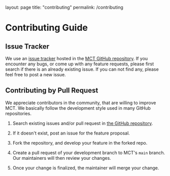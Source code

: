 layout: page
title: "contributing"
permalink: /contributing

# Contributing Guide

## Issue Tracker

We use an [issue tracker](https://github.com/sony/model_optimization/issues) hosted in the [MCT GitHub repository](https://github.com/sony/model_optimization).
If you encounter any bugs, or come up with any feature requests, please first search if there is an already existing issue. If you can not find any, please feel free to post a new issue.


## Contributing by Pull Request


We appreciate contributors in the community, that are willing to improve MCT.
We basically follow the development style used in many GitHub repositories.

1. Search existing issues and/or pull request in
   [the GitHub repository](https://github.com/sony/model_optimization).

2. If it doesn't exist, post an issue for the feature proposal.

3. Fork the repository, and develop your feature in the forked repo.

4. Create a pull request of your development branch to MCT's `main` branch.
   Our maintainers will then review your changes.

5. Once your change is finalized, the maintainer will merge your change.
